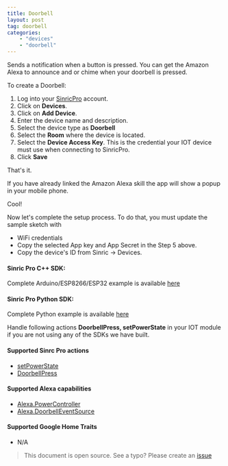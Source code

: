 ```yaml
---
title: Doorbell
layout: post
tag: doorbell
categories: 
    - "devices"
    - "doorbell"
---
```


Sends a notification when a button is pressed. You can get the Amazon Alexa to announce and or chime when your doorbell is pressed.

To create a Doorbell:

1. Log into your  [SinricPro](https://sinric.pro/) account.
2. Click on **Devices**.
3. Click on **Add Device**.
4. Enter the device name and description.
5. Select the device type as **Doorbell**
6. Select the **Room** where the device is located.
5. Select the **Device Access Key**. This is the credential your IOT device must use when connecting to SinricPro. 
6. Click **Save**

That's it. 

If you have already linked the Amazon Alexa skill the app will show a popup in your mobile phone.

Cool!

Now let's complete the setup process. To do that, you must update the sample sketch with 
- WiFi credentials
- Copy the selected App key and App Secret in the Step 5 above.
- Copy the device's ID from Sinric -> Devices.


#### Sinric Pro C++ SDK: 
Complete Arduino/ESP8266/ESP32 example is available [here](https://github.com/sinricpro/esp8266-esp32-sdk/tree/master/examples/Doorbell)

#### Sinric Pro Python SDK: 
Complete Python example is available [here](https://github.com/sinricpro/python-examples/tree/master/pro_doorbell_example) 

Handle following actions **DoorbellPress, setPowerState**  in your IOT module if you are not using any of the SDKs we have built.

#### Supported Sinrc Pro actions
- [setPowerState](https://github.com/sinricpro/sample_messages/tree/master/01_PowerState)
- [DoorbellPress](https://github.com/sinricpro/sample_messages/tree/master/06_Doorbell)

#### Supported Alexa capabilities
- [Alexa.PowerController](https://developer.amazon.com/docs/device-apis/alexa-powercontroller.html)
- [Alexa.DoorbellEventSource](https://developer.amazon.com/docs/device-apis/alexa-doorbelleventsource.html)

####  Supported Google Home Traits
-  N/A

> This document is open source. See a typo? Please create an [issue](https://github.com/sinricpro/help-docs)
